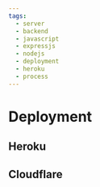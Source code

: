 ```yaml
---
tags:
  - server
  - backend
  - javascript
  - expressjs
  - nodejs
  - deployment
  - heroku
  - process
---
```


# Deployment

## Heroku

## Cloudflare
